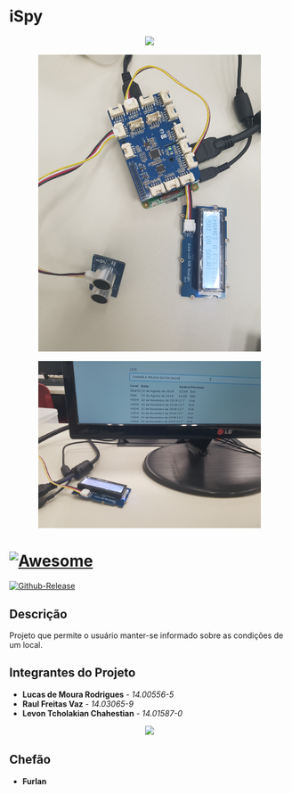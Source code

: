 # iSpy #

<p align="center">
  <img width="400" src="https://cdn.pixabay.com/photo/2018/02/03/18/15/satellite-3128213_960_720.jpg">
</p>

<p align="center">
  <img width="400" src="foto1.jpg">
</p>

<p align="center">
  <img width="400" src="foto2.jpg">
</p>

# [![Awesome](https://cdn.rawgit.com/sindresorhus/awesome/d7305f38d29fed78fa85652e3a63e154dd8e8829/media/badge.svg)](https://github.com/Tiagoeem/embarcados-Diurno/tree/LucasRodrigues_14005565/awesome)

[![Github-Release](https://img.shields.io/github/release/filoe/cscore.svg)](https://github.com/lucasrodrigues10/ispy/releases)

## Descrição

Projeto que permite o usuário manter-se informado sobre as condições de um local.

## Integrantes do Projeto
* **Lucas de Moura Rodrigues** - *14.00556-5*
* **Raul Freitas Vaz** - *14.03065-9*
* **Levon Tcholakian Chahestian** - *14.01587-0*

<p align="center">
  <img width="300"  src="https://cdn-images-1.medium.com/max/800/1*pAiFtxYHdjg4-HP6e46wZA.gif">
</p>

## Chefão
* **Furlan** 


